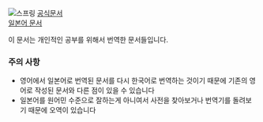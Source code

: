 ![스프링](https://www.pngkey.com/png/detail/346-3466483_spring-logo-spring-framework.png) 
[공식문서](https://docs.spring.io/spring/docs/current/spring-framework-reference/)  
[일본어 문서](https://spring.pleiades.io/spring/docs/current/spring-framework-reference/)

이 문서는 개인적인 공부를 위해서 번역한 문서들입니다.
### 주의 사항
- 영어에서 일본어로 번역된 문서를 다시 한국어로 번역하는 것이기 때문에 기존의 영어로 작성된 문서와
다른 점이 있을 수 있습니다
- 일본어를 원어민 수준으로 잘하는게 아니여서 사전을 찾아보거나 번역기를 돌려보기 때문에
오역이 있습니다
